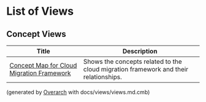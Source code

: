 # List of Views

## Concept Views
| Title | Description |
|---|---|
| [Concept Map for Cloud Migration Framework](concept-view.md) | Shows the concepts related to the cloud migration framework and their relationships. |


(generated by [Overarch](https://github.com/soulspace-org/overarch) with docs/views/views.md.cmb)
